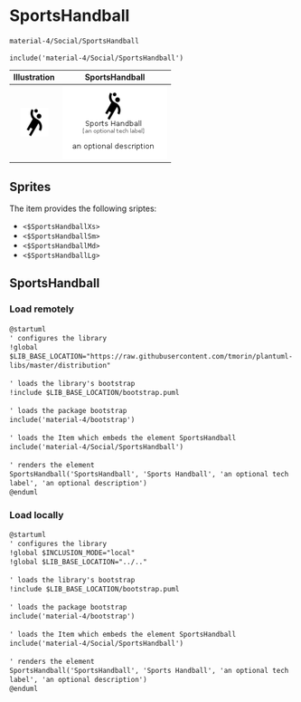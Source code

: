 # SportsHandball


```text
material-4/Social/SportsHandball
```

```text
include('material-4/Social/SportsHandball')
```



| Illustration | SportsHandball |
| :---: | :---: |
| ![illustration for Illustration](../../material-4/Social/SportsHandball.png) | ![illustration for SportsHandball](../../material-4/Social/SportsHandball.Local.png) |



## Sprites
The item provides the following sriptes:

- `<$SportsHandballXs>`
- `<$SportsHandballSm>`
- `<$SportsHandballMd>`
- `<$SportsHandballLg>`





## SportsHandball

### Load remotely
```plantuml
@startuml
' configures the library
!global $LIB_BASE_LOCATION="https://raw.githubusercontent.com/tmorin/plantuml-libs/master/distribution"

' loads the library's bootstrap
!include $LIB_BASE_LOCATION/bootstrap.puml

' loads the package bootstrap
include('material-4/bootstrap')

' loads the Item which embeds the element SportsHandball
include('material-4/Social/SportsHandball')

' renders the element
SportsHandball('SportsHandball', 'Sports Handball', 'an optional tech label', 'an optional description')
@enduml
```

### Load locally
```plantuml
@startuml
' configures the library
!global $INCLUSION_MODE="local"
!global $LIB_BASE_LOCATION="../.."

' loads the library's bootstrap
!include $LIB_BASE_LOCATION/bootstrap.puml

' loads the package bootstrap
include('material-4/bootstrap')

' loads the Item which embeds the element SportsHandball
include('material-4/Social/SportsHandball')

' renders the element
SportsHandball('SportsHandball', 'Sports Handball', 'an optional tech label', 'an optional description')
@enduml
```

